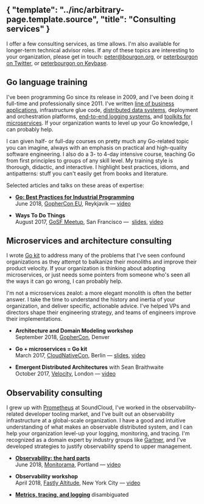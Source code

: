 {
	"template": "../inc/arbitrary-page.template.source",
    "title": "Consulting services"
}
---

I offer a few consulting services, as time allows.
I'm also available for longer-term technical advisor roles.
If any of these topics are interesting to your organization, please get in touch:
 [peter@bourgon.org](mailto:peter@bourgon.org), or
 [peterbourgon on Twitter](https://twitter.com/peterbourgon), or
 [peterbourgon on Keybase](https://keybase.io/peterbourgon).

## Go language training

I've been programming Go since its release in 2009, and I've been doing it full-time and professionally since 2011.
I've written
 [line of business applications](https://developers.soundcloud.com/blog/architecture-behind-our-new-search-and-explore-experience),
 infrastructure glue code,
 [distributed data systems](https://github.com/soundcloud/roshi),
 deployment and orchestration platforms, 
 [end-to-end logging systems](/ok-log), and
 [toolkits for microservices](https://github.com/go-kit/kit).
If your organization wants to level up your Go knowledge, I can probably help. 

I can given half- or full-day courses on pretty much any Go-related topic you
can imagine, always with an emphasis on practical and high-quality software
engineering. I also do a 3- to 4-day intensive course, teaching Go from first
principles to groups of any skill level. My training style is thorough,
didactic, and interactive. I highlight best practices, idioms, and antipatterns:
stuff you can't easily get from books and literature.

Selected articles and talks on these areas of expertise:

- **[Go: Best Practices for Industrial Programming](/go-for-industrial-programming/)** <br/>
    June 2018, [GopherCon EU](https://gophercon.is/), Reykjavík — [video](https://www.youtube.com/watch?v=PTE4VJIdHPg)

- **Ways To Do Things** <br/>
    August 2017, [GoSF Meetup](https://www.meetup.com/golangsf/), San Francisco — 
     [slides](https://speakerdeck.com/peterbourgon/ways-to-do-things), [video](https://www.youtube.com/watch?v=LHe1Cb_Ud_M)

## Microservices and architecture consulting

I wrote [Go kit](https://gokit.io) to address many of the problems that I've
seen confound organizations as they attempt to balkanize their monoliths and
improve their product velocity. If your organization is thinking about adopting
microservices, or just needs some pointers from someone who's seen all the ways
it can go wrong, I can probably help.

I'm not a microservices zealot: a more elegant monolith is often the better
answer. I take the time to understand the history and inertia of your
organization, and deliver specific, actionable advice. I've helped VPs and
directors shape their engineering strategy, and teams of engineers improve their
implementations.

- **Architecture and Domain Modeling workshop** <br/>
    September 2018, [GopherCon](https://gophercon.com), Denver

- **Go + microservices = Go kit** <br/>
    March 2017, [CloudNativeCon](https://cloudnativeeu2017.sched.com/), Berlin —
    [slides](https://speakerdeck.com/peterbourgon/go-plus-microservices-equals-go-kit), [video](https://www.youtube.com/watch?v=NX0sHF8ZZgw)

- **Emergent Distributed Architectures** with Sean Braithwaite <br/>
    October 2017, [Velocity](https://conferences.oreilly.com/velocity/vl-eu), London —
    [video](https://www.youtube.com/watch?v=5itZckAt-2A)

## Observability consulting

I grew up with [Prometheus](https://prometheus.io) at SoundCloud, I've worked
in the observability-related developer tooling market, and I've built out an
observability infrastructure at a global-scale organization. I have a good and
intuitive understanding of what makes an observable distributed system, and I
can help your organization level-up your logging, monitoring, and tracing. I'm
recognized as a domain expert by industry groups like
[Gartner](https://www.gartner.com/doc/3868219/monitoring-modern-services-infrastructure),
and I've developed strategies to justify observability spend to upper
management.

- **[Observability: the hard parts](/observability-the-hard-parts/)** <br/>
    June 2018, [Monitorama](http://monitorama.com/), Portland — [video](https://vimeo.com/274820991)

- **Observability workshop** <br/>
    April 2018, [Fastly Altitude](https://fastly.com/altitude-nyc), New York City — [video](https://vimeo.com/267641392) <br/>

- **[Metrics, tracing, and logging](/blog/2017/02/21/metrics-tracing-and-logging.html)** disambiguated

